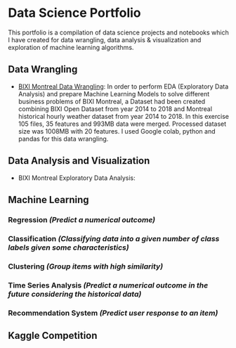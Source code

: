 # Data Science Portfolio

This portfolio is a compilation of data science projects and notebooks which I have created for data wrangling, data analysis & visualization and exploration of machine learning algorithms.

## Data Wrangling
- [BIXI Montreal Data Wrangling](https://github.com/bmshahrier/bixi-montreal/blob/master/bixi_montreal_data_wrangling.ipynb): In order to perform EDA (Exploratory Data Analysis) and prepare Machine Learning Models to solve different business problems of BIXI Montreal, a Dataset had been created combining BIXI Open Dataset from year 2014 to 2018 and Montreal historical hourly weather dataset from year 2014 to 2018. In this exercise 105 files, 35 features and 993MB data were merged. Processed dataset size was 1008MB with 20 features. I used Google colab, python and pandas for this data wrangling. 
## Data Analysis and Visualization
- BIXI Montreal Exploratory Data Analysis: 
## Machine Learning
### Regression *(Predict a numerical outcome)*
### Classification *(Classifying data into a given number of class labels given some characteristics)*
### Clustering *(Group items with high similarity)*
### Time Series Analysis *(Predict a numerical outcome in the future considering the historical data)*
### Recommendation System *(Predict user response to an item)*

## Kaggle Competition
